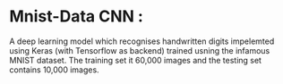 # Mnist-Data CNN : 


A deep learning model which recognises handwritten digits impelemted using Keras (with Tensorflow as backend) trained usning the infamous MNIST dataset.
The training set it 60,000 images and the testing set contains 10,000 images.
